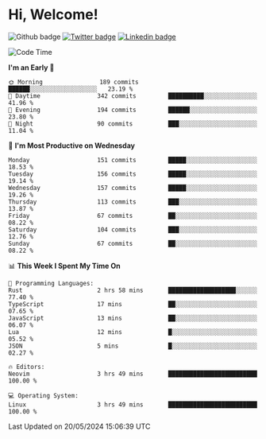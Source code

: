   # Hi, Welcome!
  ![Github badge](https://img.shields.io/github/followers/kraken-afk.svg?style=social&label=Follow&maxAge=2592000)
  [![Twitter badge](https://img.shields.io/badge/-Twitter-00acee?style=flat-square&logo=Twitter&logoColor=white)](https://twitter.com/trshppl)
  [![Linkedin badge](https://img.shields.io/badge/LinkedIn-0077B5?style=flat-square&logo=linkedin&logoColor=white)](https://www.linkedin.com/in/noveanrer)
<!--START_SECTION:waka-->
![Code Time](http://img.shields.io/badge/Code%20Time-221%20hrs%2049%20mins-blue)

**I'm an Early 🐤** 

```text
🌞 Morning                189 commits         ██████░░░░░░░░░░░░░░░░░░░   23.19 % 
🌆 Daytime                342 commits         ██████████░░░░░░░░░░░░░░░   41.96 % 
🌃 Evening                194 commits         ██████░░░░░░░░░░░░░░░░░░░   23.80 % 
🌙 Night                  90 commits          ███░░░░░░░░░░░░░░░░░░░░░░   11.04 % 
```
📅 **I'm Most Productive on Wednesday** 

```text
Monday                   151 commits         █████░░░░░░░░░░░░░░░░░░░░   18.53 % 
Tuesday                  156 commits         █████░░░░░░░░░░░░░░░░░░░░   19.14 % 
Wednesday                157 commits         █████░░░░░░░░░░░░░░░░░░░░   19.26 % 
Thursday                 113 commits         ███░░░░░░░░░░░░░░░░░░░░░░   13.87 % 
Friday                   67 commits          ██░░░░░░░░░░░░░░░░░░░░░░░   08.22 % 
Saturday                 104 commits         ███░░░░░░░░░░░░░░░░░░░░░░   12.76 % 
Sunday                   67 commits          ██░░░░░░░░░░░░░░░░░░░░░░░   08.22 % 
```


📊 **This Week I Spent My Time On** 

```text
💬 Programming Languages: 
Rust                     2 hrs 58 mins       ███████████████████░░░░░░   77.40 % 
TypeScript               17 mins             ██░░░░░░░░░░░░░░░░░░░░░░░   07.65 % 
JavaScript               13 mins             ██░░░░░░░░░░░░░░░░░░░░░░░   06.07 % 
Lua                      12 mins             █░░░░░░░░░░░░░░░░░░░░░░░░   05.52 % 
JSON                     5 mins              █░░░░░░░░░░░░░░░░░░░░░░░░   02.27 % 

🔥 Editors: 
Neovim                   3 hrs 49 mins       █████████████████████████   100.00 % 

💻 Operating System: 
Linux                    3 hrs 49 mins       █████████████████████████   100.00 % 
```


 Last Updated on 20/05/2024 15:06:39 UTC
<!--END_SECTION:waka-->